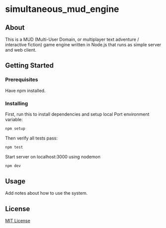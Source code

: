# simultaneous_mud_engine

## About

This is a MUD (Multi-User Domain, or multiplayer text adventure / interactive fiction) game engine written in Node.js that runs as simple server and web client.

## Getting Started

### Prerequisites

Have npm installed.

### Installing

First, run this to install dependencies and setup local Port environment variable:

```bash
npm setup
```

Then verify all tests pass:

```bash
npm test
```

Start server on localhost:3000 using nodemon

```bash
npm dev
```

## Usage

Add notes about how to use the system.

## License

[MIT License](https://github.com/ghuong/simmud/blob/main/LICENSE)
